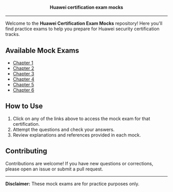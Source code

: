 <div align="center">
  <h4>Huawei certification exam mocks</h4>
</div>

--- 

Welcome to the **Huawei Certification Exam Mocks** repository! Here you'll find practice exams to help you prepare for Huawei security certification tracks.

## Available Mock Exams
- [Chapter 1](https://github.com/stilla1ex/hcia-certified/blob/main/Mocks/mock1.md)
- [Chapter 2](https://github.com/stilla1ex/hcia-certified/blob/main/Mocks/mock2.md)
- [Chapter 3](https://github.com/stilla1ex/hcia-certified/blob/main/Mocks/mock3.md)
- [Chapter 4](https://github.com/stilla1ex/hcia-certified/blob/main/Mocks/mock4.md)
- [Chapter 5](https://github.com/stilla1ex/hcia-certified/blob/main/Mocks/mock5.md)
- [Chapter 6](https://github.com/stilla1ex/hcia-certified/blob/main/Mocks/mock6.md)

## How to Use

1. Click on any of the links above to access the mock exam for that certification.
2. Attempt the questions and check your answers.
3. Review explanations and references provided in each mock.

## Contributing

Contributions are welcome! If you have new questions or corrections, please open an issue or submit a pull request.

---

**Disclaimer:** These mock exams are for practice purposes only.


